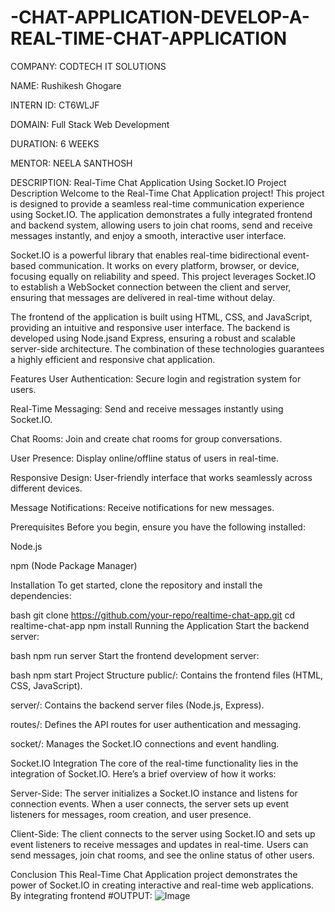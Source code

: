 # -CHAT-APPLICATION-DEVELOP-A-REAL-TIME-CHAT-APPLICATION

COMPANY: CODTECH IT SOLUTIONS

NAME: Rushikesh Ghogare

INTERN ID: CT6WLJF

DOMAIN: Full Stack Web Development

DURATION: 6 WEEKS

MENTOR: NEELA SANTHOSH

DESCRIPTION:
Real-Time Chat Application Using Socket.IO
Project Description
Welcome to the Real-Time Chat Application project! This project is designed to provide a seamless real-time communication experience using Socket.IO. The application demonstrates a fully integrated frontend and backend system, allowing users to join chat rooms, send and receive messages instantly, and enjoy a smooth, interactive user interface.

Socket.IO is a powerful library that enables real-time bidirectional event-based communication. It works on every platform, browser, or device, focusing equally on reliability and speed. This project leverages Socket.IO to establish a WebSocket connection between the client and server, ensuring that messages are delivered in real-time without delay.

The frontend of the application is built using HTML, CSS, and JavaScript, providing an intuitive and responsive user interface. The backend is developed using Node.jsand Express, ensuring a robust and scalable server-side architecture. The combination of these technologies guarantees a highly efficient and responsive chat application.

Features
User Authentication: Secure login and registration system for users.

Real-Time Messaging: Send and receive messages instantly using Socket.IO.

Chat Rooms: Join and create chat rooms for group conversations.

User Presence: Display online/offline status of users in real-time.

Responsive Design: User-friendly interface that works seamlessly across different devices.

Message Notifications: Receive notifications for new messages.

Prerequisites
Before you begin, ensure you have the following installed:

Node.js

npm (Node Package Manager)

Installation
To get started, clone the repository and install the dependencies:

bash
git clone https://github.com/your-repo/realtime-chat-app.git
cd realtime-chat-app
npm install
Running the Application
Start the backend server:

bash
npm run server
Start the frontend development server:

bash
npm start
Project Structure
public/: Contains the frontend files (HTML, CSS, JavaScript).

server/: Contains the backend server files (Node.js, Express).

routes/: Defines the API routes for user authentication and messaging.

socket/: Manages the Socket.IO connections and event handling.

Socket.IO Integration
The core of the real-time functionality lies in the integration of Socket.IO. Here’s a brief overview of how it works:

Server-Side: The server initializes a Socket.IO instance and listens for connection events. When a user connects, the server sets up event listeners for messages, room creation, and user presence.

Client-Side: The client connects to the server using Socket.IO and sets up event listeners to receive messages and updates in real-time. Users can send messages, join chat rooms, and see the online status of other users.

Conclusion
This Real-Time Chat Application project demonstrates the power of Socket.IO in creating interactive and real-time web applications. By integrating frontend
#OUTPUT: ![Image](https://github.com/user-attachments/assets/f4bb1f6d-7b69-4f88-a370-eada9f7a880c)
